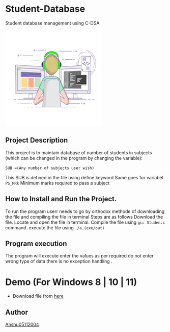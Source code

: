 # Student-Database
Student database management using C-DSA

<img src="./68747470733a2f2f696d616765732e73717561726573706163652d63646e2e636f6d2f636f6e74656e742f76312f3537363966633430316236333162616231616464623261622f313534313538303631313632342d5445363451474b524a4738535741495553374e532f6b653.gif" height=300px width=300px>

## Project Description
This project is to maintain database of number of students in  subjects (which can be changed in the program by changing the variable):
   ``` 
  SUB =(Any number of subjects user wish)
   ```
  This SUB is defined in the file using define keyword
  Same goes for variabel ``` PS_MRk ```
  Minimum marks required to pass a subject 
 
 ## How to Install and Run the Project.
  To run the program userr needs to go by orthodox methode of downloading the file and compiling the file in terminal 
  Steps are as follows 
  Download the file.
  Locate and open the file in terminal.
  Compile the file using ``` gcc Studen.c ``` command.
  execute the file using ``` ./a.(exe/out) ```
  
  ## Program execution
  The program will execute enter the values as per required do not enter wrong type of data there is no exception handling .
 
 # Demo (For Windows 8 | 10 | 11)
 * Download file from [here](https://github.com/Anshu05112004/Student-Database)
 
 ## Author
  
  [Anshu05112004](http://github.com/Anshu05112004)
